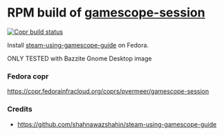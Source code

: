 # RPM build of [gamescope-session](https://github.com/shahnawazshahin/steam-using-gamescope-guide)
[![Copr build status](https://copr.fedorainfracloud.org/coprs/pvermeer/gamescope-session/package/gamescope-session/status_image/last_build.png)](https://copr.fedorainfracloud.org/coprs/pvermeer/gamescope-session/package/gamescope-session/)

Install [steam-using-gamescope-guide](https://github.com/shahnawazshahin/steam-using-gamescope-guide) on Fedora.

ONLY TESTED with Bazzite Gnome Desktop image

### Fedora copr
https://copr.fedorainfracloud.org/coprs/pvermeer/gamescope-session

### Credits
- https://github.com/shahnawazshahin/steam-using-gamescope-guide
